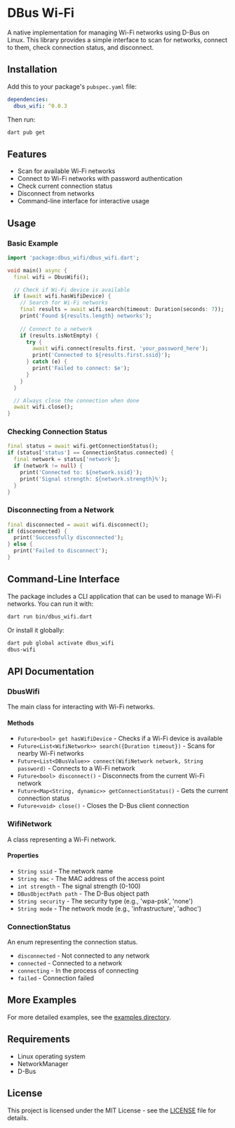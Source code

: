 # DBus Wi-Fi

A native implementation for managing Wi-Fi networks using D-Bus on Linux. This library provides a simple interface to scan for networks, connect to them, check connection status, and disconnect.

## Installation

Add this to your package's `pubspec.yaml` file:

```yaml
dependencies:
  dbus_wifi: ^0.0.3
```

Then run:

```bash
dart pub get
```

## Features

- Scan for available Wi-Fi networks
- Connect to Wi-Fi networks with password authentication
- Check current connection status
- Disconnect from networks
- Command-line interface for interactive usage

## Usage

### Basic Example

```dart
import 'package:dbus_wifi/dbus_wifi.dart';

void main() async {
  final wifi = DbusWifi();

  // Check if Wi-Fi device is available
  if (await wifi.hasWifiDevice) {
    // Search for Wi-Fi networks
    final results = await wifi.search(timeout: Duration(seconds: 7));
    print('Found ${results.length} networks');
    
    // Connect to a network
    if (results.isNotEmpty) {
      try {
        await wifi.connect(results.first, 'your_password_here');
        print('Connected to ${results.first.ssid}');
      } catch (e) {
        print('Failed to connect: $e');
      }
    }
  }

  // Always close the connection when done
  await wifi.close();
}
```

### Checking Connection Status

```dart
final status = await wifi.getConnectionStatus();
if (status['status'] == ConnectionStatus.connected) {
  final network = status['network'];
  if (network != null) {
    print('Connected to: ${network.ssid}');
    print('Signal strength: ${network.strength}%');
  }
}
```

### Disconnecting from a Network

```dart
final disconnected = await wifi.disconnect();
if (disconnected) {
  print('Successfully disconnected');
} else {
  print('Failed to disconnect');
}
```

## Command-Line Interface

The package includes a CLI application that can be used to manage Wi-Fi networks. You can run it with:

```bash
dart run bin/dbus_wifi.dart
```

Or install it globally:

```bash
dart pub global activate dbus_wifi
dbus-wifi
```

## API Documentation

### DbusWifi

The main class for interacting with Wi-Fi networks.

#### Methods

- `Future<bool> get hasWifiDevice` - Checks if a Wi-Fi device is available
- `Future<List<WifiNetwork>> search({Duration timeout})` - Scans for nearby Wi-Fi networks
- `Future<List<DBusValue>> connect(WifiNetwork network, String password)` - Connects to a Wi-Fi network
- `Future<bool> disconnect()` - Disconnects from the current Wi-Fi network
- `Future<Map<String, dynamic>> getConnectionStatus()` - Gets the current connection status
- `Future<void> close()` - Closes the D-Bus client connection

### WifiNetwork

A class representing a Wi-Fi network.

#### Properties

- `String ssid` - The network name
- `String mac` - The MAC address of the access point
- `int strength` - The signal strength (0-100)
- `DBusObjectPath path` - The D-Bus object path
- `String security` - The security type (e.g., 'wpa-psk', 'none')
- `String mode` - The network mode (e.g., 'infrastructure', 'adhoc')

### ConnectionStatus

An enum representing the connection status.

- `disconnected` - Not connected to any network
- `connected` - Connected to a network
- `connecting` - In the process of connecting
- `failed` - Connection failed

## More Examples

For more detailed examples, see the [examples directory](https://github.com/akshaybabloo/dbus_wifi/tree/main/example).

## Requirements

- Linux operating system
- NetworkManager
- D-Bus

## License

This project is licensed under the MIT License - see the [LICENSE](LICENSE) file for details.

